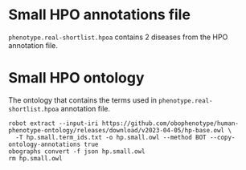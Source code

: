 # Small HPO annotations file

`phenotype.real-shortlist.hpoa` contains 2 diseases from the HPO annotation file.

# Small HPO ontology

The ontology that contains the terms used in `phenotype.real-shortlist.hpoa` annotation file.

```shell
robot extract --input-iri https://github.com/obophenotype/human-phenotype-ontology/releases/download/v2023-04-05/hp-base.owl \
  -T hp.small.term_ids.txt -o hp.small.owl --method BOT --copy-ontology-annotations true
obographs convert -f json hp.small.owl
rm hp.small.owl
```
